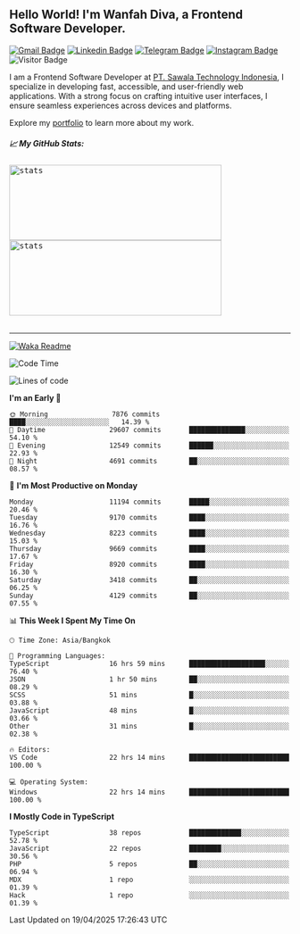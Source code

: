 ## Hello World! I'm Wanfah Diva, a Frontend Software Developer.

[![Gmail Badge](https://img.shields.io/badge/-Gmail-white?style=plastic&logo=Gmail&link=mailto:aditputrafirmansyah@gmail.com)](mailto:wanfahdivaa@gmail.com)
[![Linkedin Badge](https://img.shields.io/badge/-LinkedIn-blue?style=plastic&logo=Linkedin&link=https://www.linkedin.com/in/aditputrafirmansyah/)](https://www.linkedin.com/in/wanfahdiva/)
[![Telegram Badge](https://img.shields.io/badge/-Telegram-blue?style=plastic&logo=telegram&link=https://t.me/Adithya_13)](https://t.me/wanfahdiva)
[![Instagram Badge](https://img.shields.io/badge/-Instagram-white?style=plastic&logo=instagram&link=https://www.instagram.com/adithya_firmansyahputra/)](https://www.instagram.com/wnfhdva/)
![Visitor Badge](https://visitor-badge.laobi.icu/badge?page_id=wanfahdiva.wanfahdiva)

<p>
I am a Frontend Software Developer at <a href="https://sawala/tech" target="_blank">PT. Sawala Technology Indonesia</a>, I specialize in developing fast, accessible, and user-friendly web applications. With a strong focus on crafting intuitive user interfaces, I ensure seamless experiences across devices and platforms.

Explore my <a href="http://wanfahdiva-com.vercel.app/" target="_blank">portfolio</a> to learn more about my work.
</p>

<h5 align="left">
  
📈 **My GitHub Stats:**

</h5>

<div align="left">
<kbd>
  <img height="135em" width="380em" alt="stats" src="https://github-readme-stats-salesp07.vercel.app/api?username=wanfahdiva&count_private=true&show_icons=true&theme=react&rank_icon=github&border_radius=10&hide_title=true"></kbd>
</kbd>
<kbd>
    <img height="135em" width="380em" alt="stats" src="https://github-readme-activity-graph.vercel.app/graph?username=wanfahdiva&theme=react&hide_title=true"></kbd>
</div>

<br />

---

[![Waka Readme](https://github.com/wanfahdiva/wanfahdiva/actions/workflows/waka.yml/badge.svg)](https://github.com/wanfahdiva/wanfahdiva/actions/workflows/waka.yml)

<!--START_SECTION:waka-->
![Code Time](http://img.shields.io/badge/Code%20Time-1%2C905%20hrs%2031%20mins-blue)

![Lines of code](https://img.shields.io/badge/From%20Hello%20World%20I%27ve%20Written-23.7%20million%20lines%20of%20code-blue)

**I'm an Early 🐤** 

```text
🌞 Morning                7876 commits        ████░░░░░░░░░░░░░░░░░░░░░   14.39 % 
🌆 Daytime                29607 commits       ██████████████░░░░░░░░░░░   54.10 % 
🌃 Evening                12549 commits       ██████░░░░░░░░░░░░░░░░░░░   22.93 % 
🌙 Night                  4691 commits        ██░░░░░░░░░░░░░░░░░░░░░░░   08.57 % 
```
📅 **I'm Most Productive on Monday** 

```text
Monday                   11194 commits       █████░░░░░░░░░░░░░░░░░░░░   20.46 % 
Tuesday                  9170 commits        ████░░░░░░░░░░░░░░░░░░░░░   16.76 % 
Wednesday                8223 commits        ████░░░░░░░░░░░░░░░░░░░░░   15.03 % 
Thursday                 9669 commits        ████░░░░░░░░░░░░░░░░░░░░░   17.67 % 
Friday                   8920 commits        ████░░░░░░░░░░░░░░░░░░░░░   16.30 % 
Saturday                 3418 commits        ██░░░░░░░░░░░░░░░░░░░░░░░   06.25 % 
Sunday                   4129 commits        ██░░░░░░░░░░░░░░░░░░░░░░░   07.55 % 
```


📊 **This Week I Spent My Time On** 

```text
🕑︎ Time Zone: Asia/Bangkok

💬 Programming Languages: 
TypeScript               16 hrs 59 mins      ███████████████████░░░░░░   76.40 % 
JSON                     1 hr 50 mins        ██░░░░░░░░░░░░░░░░░░░░░░░   08.29 % 
SCSS                     51 mins             █░░░░░░░░░░░░░░░░░░░░░░░░   03.88 % 
JavaScript               48 mins             █░░░░░░░░░░░░░░░░░░░░░░░░   03.66 % 
Other                    31 mins             █░░░░░░░░░░░░░░░░░░░░░░░░   02.38 % 

🔥 Editors: 
VS Code                  22 hrs 14 mins      █████████████████████████   100.00 % 

💻 Operating System: 
Windows                  22 hrs 14 mins      █████████████████████████   100.00 % 
```

**I Mostly Code in TypeScript** 

```text
TypeScript               38 repos            █████████████░░░░░░░░░░░░   52.78 % 
JavaScript               22 repos            ████████░░░░░░░░░░░░░░░░░   30.56 % 
PHP                      5 repos             ██░░░░░░░░░░░░░░░░░░░░░░░   06.94 % 
MDX                      1 repo              ░░░░░░░░░░░░░░░░░░░░░░░░░   01.39 % 
Hack                     1 repo              ░░░░░░░░░░░░░░░░░░░░░░░░░   01.39 % 
```




 Last Updated on 19/04/2025 17:26:43 UTC
<!--END_SECTION:waka-->
